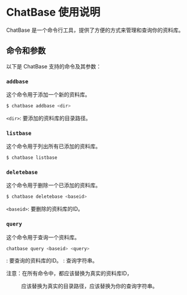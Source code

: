 # ChatBase 使用说明

ChatBase 是一个命令行工具，提供了方便的方式来管理和查询你的资料库。

## 命令和参数

以下是 ChatBase 支持的命令及其参数：

### `addbase`

这个命令用于添加一个新的资料库。

```bash
$ chatbase addbase <dir>
```
`<dir>`: 要添加的资料库的目录路径。

### `listbase`
这个命令用于列出所有已添加的资料库。

```bash
$ chatbase listbase
```

### `deletebase`
这个命令用于删除一个已添加的资料库。

```bash
$ chatbase deletebase <baseid>
```
`<baseid>`: 要删除的资料库的ID。

### `query`
这个命令用于查询一个资料库。

```bash
chatbase query <baseid> <query>
```
<baseid>: 要查询的资料库的ID。
<query>: 查询字符串。

注意：在所有命令中，<baseid>都应该替换为真实的资料库ID，<dir>应该替换为真实的目录路径，<query>应该替换为你的查询字符串。